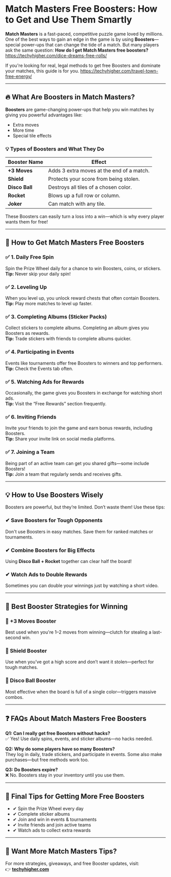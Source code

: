 # Match Masters Free Boosters: How to Get and Use Them Smartly

**Match Masters** is a fast-paced, competitive puzzle game loved by millions. One of the best ways to gain an edge in the game is by using **Boosters**—special power-ups that can change the tide of a match. But many players ask the same question: **How do I get Match Masters free boosters?**
https://techyhigher.com/dice-dreams-free-rolls/

If you're looking for real, legal methods to get free Boosters and dominate your matches, this guide is for you.
https://techyhigher.com/travel-town-free-energy/

---

## 🔥 What Are Boosters in Match Masters?

**Boosters** are game-changing power-ups that help you win matches by giving you powerful advantages like:

- Extra moves  
- More time  
- Special tile effects  

### 💡 Types of Boosters and What They Do

| **Booster Name** | **Effect** |
|------------------|------------|
| **+3 Moves**     | Adds 3 extra moves at the end of a match. |
| **Shield**       | Protects your score from being stolen. |
| **Disco Ball**   | Destroys all tiles of a chosen color. |
| **Rocket**       | Blows up a full row or column. |
| **Joker**        | Can match with any tile. |

These Boosters can easily turn a loss into a win—which is why every player wants them for free!

---

## 🎁 How to Get Match Masters Free Boosters 

### ✅ 1. Daily Free Spin
Spin the Prize Wheel daily for a chance to win Boosters, coins, or stickers.  
**Tip:** Never skip your daily spin!

### ✅ 2. Leveling Up
When you level up, you unlock reward chests that often contain Boosters.  
**Tip:** Play more matches to level up faster.

### ✅ 3. Completing Albums (Sticker Packs)
Collect stickers to complete albums. Completing an album gives you Boosters as rewards.  
**Tip:** Trade stickers with friends to complete albums quicker.

### ✅ 4. Participating in Events
Events like tournaments offer free Boosters to winners and top performers.  
**Tip:** Check the Events tab often.

### ✅ 5. Watching Ads for Rewards
Occasionally, the game gives you Boosters in exchange for watching short ads.  
**Tip:** Visit the “Free Rewards” section frequently.

### ✅ 6. Inviting Friends
Invite your friends to join the game and earn bonus rewards, including Boosters.  
**Tip:** Share your invite link on social media platforms.

### ✅ 7. Joining a Team
Being part of an active team can get you shared gifts—some include Boosters!  
**Tip:** Join a team that regularly sends and receives gifts.

---

## 💡 How to Use Boosters Wisely

Boosters are powerful, but they’re limited. Don’t waste them! Use these tips:

### ✔ Save Boosters for Tough Opponents  
Don't use Boosters in easy matches. Save them for ranked matches or tournaments.

### ✔ Combine Boosters for Big Effects  
Using **Disco Ball + Rocket** together can clear half the board!

### ✔ Watch Ads to Double Rewards  
Sometimes you can double your winnings just by watching a short video.

---

## 🧠 Best Booster Strategies for Winning

### 🔹 +3 Moves Booster  
Best used when you're 1–2 moves from winning—clutch for stealing a last-second win.

### 🔹 Shield Booster  
Use when you’ve got a high score and don’t want it stolen—perfect for tough matches.

### 🔹 Disco Ball Booster  
Most effective when the board is full of a single color—triggers massive combos.

---

## ❓ FAQs About Match Masters Free Boosters

**Q1: Can I really get free Boosters without hacks?**  
✅ Yes! Use daily spins, events, and sticker albums—no hacks needed.

**Q2: Why do some players have so many Boosters?**  
They log in daily, trade stickers, and participate in events. Some also make purchases—but free methods work too.

**Q3: Do Boosters expire?**  
❌ No. Boosters stay in your inventory until you use them.

---

## 🎯 Final Tips for Getting More Free Boosters

- ✔ Spin the Prize Wheel every day  
- ✔ Complete sticker albums  
- ✔ Join and win in events & tournaments  
- ✔ Invite friends and join active teams  
- ✔ Watch ads to collect extra rewards  

---

## 🔗 Want More Match Masters Tips?

For more strategies, giveaways, and free Booster updates, visit:  
👉 [**techyhigher.com**](https://techyhigher.com)
